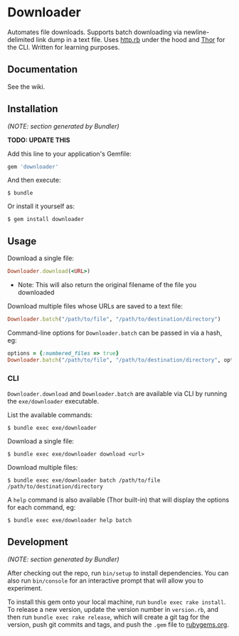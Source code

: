 # Downloader

Automates file downloads. Supports batch downloading via newline-delimited link dump in a text file. Uses [http.rb](https://github.com/httprb/http) under the hood and [Thor](https://github.com/erikhuda/thor) for the CLI. Written for learning purposes.

## Documentation

See the wiki.

## Installation

_(NOTE: section generated by Bundler)_

**TODO: UPDATE THIS**

Add this line to your application's Gemfile:

```ruby
gem 'downloader'
```

And then execute:

    $ bundle

Or install it yourself as:

    $ gem install downloader

## Usage

Download a single file:

```ruby
Downloader.download(<URL>)
```
- Note: This will also return the original filename of the file you downloaded

Download multiple files whose URLs are saved to a text file:

```ruby
Downloader.batch("/path/to/file", "/path/to/destination/directory")
```

Command-line options for `Downloader.batch` can be passed in via a hash, eg:

```ruby
options = {:numbered_files => true}
Downloader.batch("/path/to/file", "/path/to/destination/directory", options)
```

### CLI

`Downloader.download` and `Downloader.batch` are available via CLI by running the `exe/downloader` executable.

List the available commands:

    $ bundle exec exe/downloader

Download a single file:

    $ bundle exec exe/downloader download <url>

Download multiple files:

    $ bundle exec exe/downloader batch /path/to/file /path/to/destination/directory

A `help` command is also available (Thor built-in) that will display the options for each command, eg:

    $ bundle exec exe/downloader help batch

## Development

_(NOTE: section generated by Bundler)_

After checking out the repo, run `bin/setup` to install dependencies. You can also run `bin/console` for an interactive prompt that will allow you to experiment.

To install this gem onto your local machine, run `bundle exec rake install`. To release a new version, update the version number in `version.rb`, and then run `bundle exec rake release`, which will create a git tag for the version, push git commits and tags, and push the `.gem` file to [rubygems.org](https://rubygems.org).
